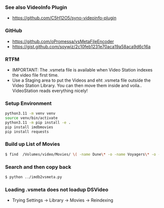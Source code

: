 ### See also VideoInfo Plugin

* https://github.com/C5H12O5/syno-videoinfo-plugin

### GitHub

* https://github.com/oPromessa/vsMetaFileEncoder
* https://gist.github.com/soywiz/2c10feb1231e70aca19a58aca9d6c16a


### RTFM

* IMPORTANT: The .vsmeta file is available when Video Station indexes the video file first time.
* Use a Staging area to put the Videos and eht .vsmeta file outside the Video Station Library. You can then move them inside and voila.. VideoStation reads everything nicely!

### Setup Environment

```sh
python3.11 -m venv venv
source venv/bin/activate
python3.11 -m pip install -e .
pip install imdbmovies
pip install requests
```

### Build up List of Movies


```sh
$ find  /Volumes/video/Movies/ \( -name Dune\* -o -name Voyagers\* -o -name Titanic\* \) ! -type d ! -name \*srt ! -name \*idx ! -name \*sub ! -name .DS_Store ! -name \*txt ! -name \*.vsmeta  | sed 's/\/Volumes\/video\/Movies\/\///'  | sort | python ../build_csv.py  > movie_titles.csv 
```

### Search and then copy back
```sh
$ python ../imdb2vsmeta.py
```

### Loading .vsmeta does not loadup DSVideo

* Trying Settings -> Library -> Movies -> Reindexing

